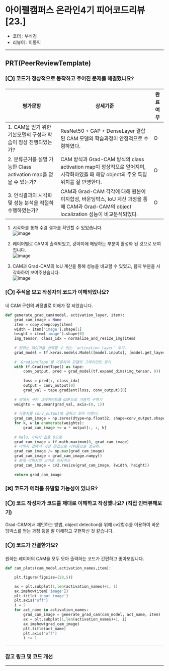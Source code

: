 # 아이펠캠퍼스 온라인4기 피어코드리뷰[23.]

- 코더 : 부석경
- 리뷰어 : 이동익

---------------------------------------------
## **PRT(PeerReviewTemplate)**

### **[⭕] 코드가 정상적으로 동작하고 주어진 문제를 해결했나요?**
|평가문항|상세기준|완료여부|
|-------|---------|--------|
|1. CAM을 얻기 위한 기본모델의 구성과 학습이 정상 진행되었는가?|ResNet50 + GAP + DenseLayer 결합된 CAM 모델의 학습과정이 안정적으로 수렴하였다.| O |
|2. 분류근거를 설명 가능한 Class activation map을 얻을 수 있는가?|CAM 방식과 Grad-CAM 방식의 class activation map이 정상적으로 얻어지며, 시각화하였을 때 해당 object의 주요 특징 위치를 잘 반영한다.| O |
|3. 인식결과의 시각화 및 성능 분석을 적절히 수행하였는가?|CAM과 Grad-CAM 각각에 대해 원본이미지합성, 바운딩박스, IoU 계산 과정을 통해 CAM과 Grad-CAM의 object localization 성능이 비교분석되었다.| O |

1. 시각화를 통해 수렴 결과를 확인할 수 있었습니다.  
![image](https://github.com/JeJuBOO/Aiffel_Nodes/assets/126870709/522e7e08-c4bf-4215-96d1-2f28e359e51b)
 
2. 레이어별로 CAM이 출력되었고, 강아지에 해당하는 부분이 활성화 된 것으로 보여집니다.    
![image](https://github.com/JeJuBOO/Aiffel_Nodes/assets/126870709/c027c9f7-1149-4832-9de2-7e1f18795a2d)

3. CAM과 Grad-CAM의 IoU 계산을 통해 성능을 비교할 수 있었고, 탐지 부분을 시각화하여 보여주셨습니다.   
![image](https://github.com/JeJuBOO/Aiffel_Nodes/assets/126870709/f3485a78-bdf0-4a21-9d7a-366cfee98f81)

### **[⭕] 주석을 보고 작성자의 코드가 이해되었나요?**
네 CAM 구현의 과정별로 이해가 잘 되었습니다.
```python
def generate_grad_cam(model, activation_layer, item):
    grad_cam_image = None
    item = copy.deepcopy(item)
    width = item['image'].shape[1]
    height = item['image'].shape[0]
    img_tensor, class_idx = normalize_and_resize_img(item)
    
    # 원하는 레이어를 선택할 수 있는 `activation_layer` 추가.
    grad_model = tf.keras.models.Model([model.inputs], [model.get_layer(activation_layer).output, model.output])
    
    # `GradientTape`를 이용하여 모델의 그레이언트 얻기
    with tf.GradientTape() as tape:
        conv_output, pred = grad_model(tf.expand_dims(img_tensor, 0))
    
        loss = pred[:, class_idx] 
        output = conv_output[0] 
        grad_val = tape.gradient(loss, conv_output)[0]
    
    # 위에서 구한 그레이언트를 GAP으로 가중치 구하기
    weights = np.mean(grad_val, axis=(0, 1))
    
    # 가중치를 conv_output에 곱하고 모두 더한다.
    grad_cam_image = np.zeros(dtype=np.float32, shape=conv_output.shape[0:2])
    for k, w in enumerate(weights):
        grad_cam_image += w * output[:, :, k]
        
    # Relu, 0이하 값을 0으로
    grad_cam_image = tf.math.maximum(0, grad_cam_image)
    # 이미지 값에서 가장 큰값으로 나눠줌으로 정규화.
    grad_cam_image /= np.max(grad_cam_image)
    grad_cam_image = grad_cam_image.numpy()
    # 원래 이미지의 크기로 리사이즈
    grad_cam_image = cv2.resize(grad_cam_image, (width, height))
    
    return grad_cam_image

```

### **[❌] 코드가 에러를 유발할 가능성이 있나요?**

### **[⭕] 코드 작성자가 코드를 제대로 이해하고 작성했나요?** (직접 인터뷰해보기)
Grad-CAM에서 제안하는 방법, object detection을 위해 cv2함수를 이용하여 바운딩박스를 얻는 과정 등을 잘 이해하고 구현하신 것 같습니다.
### **[⭕] 코드가 간결한가요?**

원하는 레이어의 CAM을 모두 모아 출력하는 코드가 간편하고 좋아보입니다.
```python
def cam_plots(cam_model,activation_names,item):

    plt.figure(figsize=(20,5))

    ax = plt.subplot(1,len(activation_names)+1, 1)
    ax.imshow(item['image'])
    plt.title('input image')
    plt.axis("off")
    i = 2
    for act_name in activation_names:
        grad_cam_image = generate_grad_cam(cam_model, act_name, item)
        ax = plt.subplot(1,len(activation_names)+1, i)
        ax.imshow(grad_cam_image)
        plt.title(act_name)
        plt.axis("off")
        i += 1
```
----------------------------------------------
### **참고 링크 및 코드 개선**


----------------------------------------------
